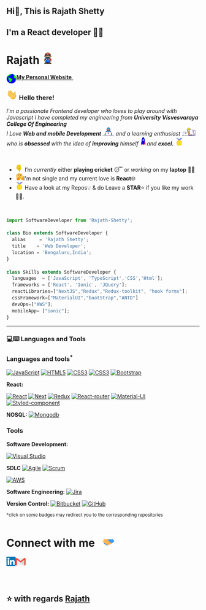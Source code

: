 ## Hi🙏, This is Rajath Shetty
## I'm a React developer  👨‍💻
# Rajath&nbsp;<img src="https://github.com/SatYu26/SatYu26/blob/master/Assets/Mario_Hello_Big.gif" width="30px">

  <a href="https://rajathshetty.netlify.app/">
    <img align="left" alt="Rajath Shetty | Twitter" width="26px" src="https://github.com/SatYu26/SatYu26/raw/master/Assets/Earth.gif" />
    <b>My Personal Website</b>
</a>
&nbsp;
</br>
<!-- 
    &nbsp; [![HitCount](http://hits.dwyl.com/SatYu26/SatYu26.svg)](http://hits.dwyl.com/SatYu26/SatYu26) 
-->

### <img src="https://github.com/SatYu26/SatYu26/blob/master/Assets/Hi.gif" width="29px"> Hello there!&nbsp;


<p>
  <em>
    I'm a passionate Frontend developer who loves to play around with Javascript
    I have completed my engineering from  <b>University Visvesvaraya College Of Engineering</b> <br>
    I Love <b>Web and mobile Development</b> <img src="https://github.com/SatYu26/SatYu26/blob/master/Assets/Developer.gif" width="30px"> and a learning       enthusiast&nbsp;<img src="https://github.com/SatYu26/SatYu26/blob/master/Assets/Designer.gif" width="36px">  who is <b>obsessed</b> 
    with the idea of <b>improving</b> himself <img src="https://github.com/SatYu26/SatYu26/blob/master/Assets/Rocket.gif" width="18px">and 
    <b>excel.</b> <img src="https://github.com/SatYu26/SatYu26/blob/master/Assets/Medal.gif" width="20px"> <br>
  </em>  
</p>

<br>

- <img alt="GIF" src="https://github.com/SatYu26/SatYu26/blob/master/Assets/wave.gif" width="20vw" /> I’m *currently* either **playing cricket** 😴 or *working* on my **laptop** 👨‍💻
- <img alt="GIF" src="https://github.com/SatYu26/SatYu26/blob/master/Assets/hmm.gif" width="20vw" />I'm not single and my current love is **React**🌐
- <img alt="GIF" src="https://github.com/SatYu26/SatYu26/blob/master/Assets/Medal.gif" width="20vw" /> Have a look at my Repos💡 & do Leave a **STAR**⭐️ if you like my work👨‍💻.
<br>

```js
import SoftwareDeveloper from 'Rajath-Shetty';

class Bio extends SoftwareDeveloper {
  alias     = 'Rajath Shetty';
  title    = 'Web Developer';
  location = 'Bengaluru,India';
}

class Skills extends SoftwareDeveloper {
  languages  = ['JavaScript', 'TypeScript','CSS','Html'];
  frameworks = ['React', 'Ionic', 'JQuery'];
  reactLibraries=["NextJS","Redux","Redux-toolkit", "hook forms"];
  cssFramework=["MaterialUI","bootStrap","ANTD"]
  devOps=["AWS"];
  mobileApp= ["ionic"];
}
```

---
### 💻:keyboard: Languages and Tools 

### Languages and tools<sup>*</sup>

  [![JavaScript](https://img.shields.io/badge/-JavaScript-black?style=flat&logo=javascript&link=https://github.com/rajathshetty00)](https://github.com/rajathshetty00)
  [![HTML5](https://img.shields.io/badge/-HTML5-E34F26?style=flat&logo=html5&logoColor=white&link=https://github.com/rajathshetty00)](https://github.com/rajathshetty00) 
  [![CSS3](https://img.shields.io/badge/-CSS3-1572B6?style=flat&logo=css3&link=https://github.com/rajathshetty00)](https://github.com/rajathshetty00)
  [![CSS3](https://img.shields.io/badge/-SASS-2A3E59?style=flat&logo=sass&logoColor=white&link=https://github.com/rajathshetty00)](https://github.com/rajathshetty00) 
  [![Bootstrap](https://img.shields.io/badge/-Bootstrap-purple?style=flat&logo=bootstrap&link=https://github.com/rajathshetty00)](https://github.com/rajathshetty00) 
  
  **React:**
  
[![React](https://img.shields.io/badge/React-20232A?style=for-the-badge&logo=react&logoColor=61DAFB)](https://github.com/rajathshetty00)
[![Next](https://img.shields.io/badge/Next-000000?style=for-the-badge&logo=next&logoColor=white)](https://github.com/rajathshetty00)
   [![Redux](https://camo.githubusercontent.com/6908bc5919e46cd787b8e5117f092f5ed37da82e8bd602e6339060ea0fff722c/68747470733a2f2f696d672e736869656c64732e696f2f62616467652f52656475782d3539334438383f7374796c653d666f722d7468652d6261646765266c6f676f3d7265647578266c6f676f436f6c6f723d7768697465)](https://github.com/rajathshetty00)
   [![React-router](https://camo.githubusercontent.com/4f9d20f3a284d2f6634282f61f82a62e99ee9906537dc9859decfdc9efbb51ec/68747470733a2f2f696d672e736869656c64732e696f2f62616467652f52656163745f526f757465722d4341343234353f7374796c653d666f722d7468652d6261646765266c6f676f3d72656163742d726f75746572266c6f676f436f6c6f723d7768697465)](https://github.com/rajathshetty00)
   [![Material-UI]( https://img.shields.io/badge/Material--UI-0081CB?style=for-the-badge&logo=material-ui&logoColor=white)](https://github.com/rajathshetty00)
  [![Styled-component]( https://img.shields.io/badge/styled--components-DB7093?style=for-the-badge&logo=styled-components&logoColor=white)](https://github.com/rajathshetty00)
   
   
  **NOSQL:**
  [![Mongodb](https://img.shields.io/badge/MongoDB-4EA94B?style=for-the-badge&logo=mongodb&logoColor=white)](https://github.com/narendram224)
  

### Tools

**Software Development:**

[![Visual Studio](https://img.shields.io/badge/-007ACC?style=flat&logo=Visual-Studio-Code&logoColor=white&link=https://github.com/Quananhle "Visual Studio")](https://github.com/rajathshetty00)





**SDLC**
[![Agile](https://img.shields.io/badge/Agile-blue?style=flat&logo=Agile&logoColor=white&link=https://github.com/Quananhle "Agile")](https://github.com/rajathshetty00) [![Scrum](https://img.shields.io/badge/Scrum-green?style=flat&logo=Scrum&logoColor=white&link=https://github.com/Quananhle "Scrum")](https://github.com/rajathshetty00) 

[![AWS](https://img.shields.io/badge/Amazon_AWS-232F3E?style=for-the-badge&logo=amazon-aws&logoColor=white)](https://github.com/rajathshetty00) 



**Software Engineering:**
[![Jira](https://img.shields.io/badge/-Jira-0052CC?style=flat&logo=jira&logoColor=white&link=https://github.com/Quananhle)](https://github.com/rajathshetty00)



**Version Control:**
[![Bitbucket](https://img.shields.io/badge/-Bitbucket-blue?style=flat&logo=bitbucket&link=https://github.com/Quananhle)](https://github.com/rajathshetty00)
[![GitHub](https://img.shields.io/badge/-GitHub-181717?style=flat&logo=github&link=https://github.com/Quananhle)](https://github.com/rajathshetty00)

<sup>*click on some badges may redirect you to the corresponding repositories</sup>

# Connect with me<img src="https://github.com/SatYu26/SatYu26/blob/master/Assets/Handshake.gif" height="32px">

  <a href="https://www.linkedin.com/in/rajathshetty00/">
    <img align="left" alt="Narendra Maurya | Linkedin" width="24px" src="https://github.com/SatYu26/SatYu26/blob/master/Assets/Linkedin.svg" />
  </a> &nbsp;&nbsp;
  <a href="mailto:rajathshetty00@gmail.com">
    <img align="left" alt="Rajath Shetty  | Gmail" width="26px" src="https://github.com/SatYu26/SatYu26/blob/master/Assets/Gmail.svg" />
  </a>


<br><br>



## ⭐️ with regards [Rajath](https://github.com/rajathshetty00)
